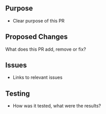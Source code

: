 ## Purpose

-   Clear purpose of this PR

## Proposed Changes

What does this PR add, remove or fix?

## Issues

-   Links to relevant issues

## Testing

-   How was it tested, what were the results?
